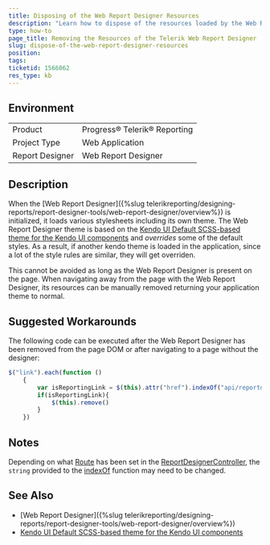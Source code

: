 ```yaml
---
title: Disposing of the Web Report Designer Resources
description: "Learn how to dispose of the resources loaded by the Web Report Designer in Telerik Reporting."
type: how-to
page_title: Removing the Resources of the Telerik Web Report Designer
slug: dispose-of-the-web-report-designer-resources
position:
tags:
ticketid: 1566062
res_type: kb
---
```


## Environment

<table>
	<tbody>
		<tr>
			<td>Product</td>
			<td>Progress® Telerik® Reporting</td>
		</tr>
		<tr>
			<td>Project Type</td>
			<td>Web Application</td>
		</tr>
    <tr>
			<td>Report Designer</td>
			<td>Web Report Designer</td>
		</tr>
	</tbody>
</table>


## Description

When the [Web Report Designer]({%slug telerikreporting/designing-reports/report-designer-tools/web-report-designer/overview%}) is initialized, it loads various stylesheets including its own theme. The Web Report Designer theme is based on the [Kendo UI Default SCSS-based theme for the Kendo UI components](https://www.npmjs.com/package/@progress/kendo-theme-default) and *overrides* some of the default styles. As a result, if another kendo theme is loaded in the application, since a lot of the style rules are similar, they will get overriden.

This cannot be avoided as long as the Web Report Designer is present on the page. When navigating away from the page with the Web Report Designer, its resources can be manually removed returning your application theme to normal.

## Suggested Workarounds

The following code can be executed after the Web Report Designer has been removed from the page DOM or after navigating to a page without the designer:

````JavaScript
$("link").each(function () 
	{ 
		var isReportingLink = $(this).attr("href").indexOf("api/reportdesigner") > -1 
		if(isReportingLink){
			$(this).remove()
		}
	})
````

## Notes

Depending on what [Route](https://learn.microsoft.com/en-us/dotnet/api/microsoft.aspnetcore.mvc.routeattribute) has been set in the [ReportDesignerController](/api/telerik.webreportdesigner.services.controllers.reportdesignercontrollerbase), the `string` provided to the [indexOf](https://developer.mozilla.org/en-US/docs/Web/JavaScript/Reference/Global_Objects/String/indexOf) function may need to be changed.

## See Also

* [Web Report Designer]({%slug telerikreporting/designing-reports/report-designer-tools/web-report-designer/overview%})
* [Kendo UI Default SCSS-based theme for the Kendo UI components](https://www.npmjs.com/package/@progress/kendo-theme-default)
